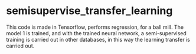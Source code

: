# semisupervise_transfer_learning
This code is made in Tensorflow, performs regression, for a ball mill. The model 1 is trained, and with the trained neural network, a semi-supervised training is carried out in other databases, in this way the learning transfer is carried out.
